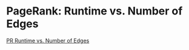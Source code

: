 # PageRank: Runtime vs. Number of Edges

[PR Runtime vs. Number of Edges](https://raw.githubusercontent.com/gunrock/io/master/plots/gunrock_primitives_bc_edges_table.html ':include :type=markdown')
